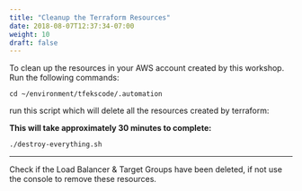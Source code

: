 ```yaml
---
title: "Cleanup the Terraform Resources"
date: 2018-08-07T12:37:34-07:00
weight: 10
draft: false
---
```

To clean up the resources in your AWS account created by this workshop.
Run the following commands:

```
cd ~/environment/tfekscode/.automation
```

run this script which will delete all the resources created by terraform:

**This will take approximately 30 minutes to complete:**

```
./destroy-everything.sh
```

-----

Check if the Load Balancer & Target Groups have been deleted, if not use the console to remove these resources.
